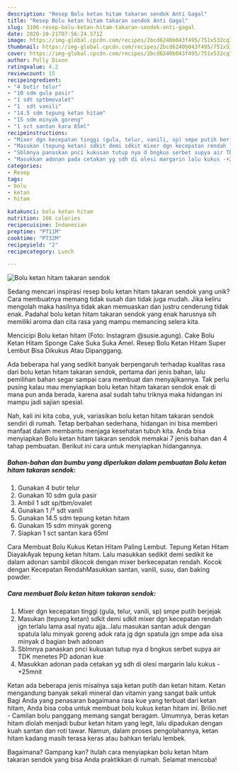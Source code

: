 ```yaml
---
description: "Resep Bolu ketan hitam takaran sendok Anti Gagal"
title: "Resep Bolu ketan hitam takaran sendok Anti Gagal"
slug: 3106-resep-bolu-ketan-hitam-takaran-sendok-anti-gagal
date: 2020-10-21T07:56:24.571Z
image: https://img-global.cpcdn.com/recipes/2bcd6240b043f495/751x532cq70/bolu-ketan-hitam-takaran-sendok-foto-resep-utama.jpg
thumbnail: https://img-global.cpcdn.com/recipes/2bcd6240b043f495/751x532cq70/bolu-ketan-hitam-takaran-sendok-foto-resep-utama.jpg
cover: https://img-global.cpcdn.com/recipes/2bcd6240b043f495/751x532cq70/bolu-ketan-hitam-takaran-sendok-foto-resep-utama.jpg
author: Polly Dixon
ratingvalue: 4.2
reviewcount: 15
recipeingredient:
- "4 butir telur"
- "10 sdm gula pasir"
- "1 sdt sptbmovalet"
- "1  sdt vanili"
- "14.5 sdm tepung ketan hitam"
- "15 sdm minyak goreng"
- "1 sct santan kara 65ml"
recipeinstructions:
- "Mixer dgn kecepatan tinggi (gula, telur, vanili, sp) smpe putih berjejak"
- "Masukan (tepung ketan) sdkit demi sdkit mixer dgn kecepatan rendah jgn terlalu lama asal nyatu ajja...lalu masukan santan aduk dengan spatula lalu minyak goreng aduk rata jg dgn spatula jgn smpe ada sisa minyak d bagian bwh adonan"
- "Sblmnya panaskan pnci kukusan tutup nya d bngkus serbet supya air TDK menetes PD adonan kue"
- "Masukkan adonan pada cetakan yg sdh di olesi margarin lalu kukus -+25mnit"
categories:
- Resep
tags:
- bolu
- ketan
- hitam

katakunci: bolu ketan hitam 
nutrition: 166 calories
recipecuisine: Indonesian
preptime: "PT11M"
cooktime: "PT32M"
recipeyield: "2"
recipecategory: Lunch

---
```



![Bolu ketan hitam takaran sendok](https://img-global.cpcdn.com/recipes/2bcd6240b043f495/751x532cq70/bolu-ketan-hitam-takaran-sendok-foto-resep-utama.jpg)

Sedang mencari inspirasi resep bolu ketan hitam takaran sendok yang unik? Cara membuatnya memang tidak susah dan tidak juga mudah. Jika keliru mengolah maka hasilnya tidak akan memuaskan dan justru cenderung tidak enak. Padahal bolu ketan hitam takaran sendok yang enak harusnya sih memiliki aroma dan cita rasa yang mampu memancing selera kita.

Mencicipi Bolu ketan hitam (Foto: Instagram @susie.agung). Cake Bolu Ketan Hitam Sponge Cake Suka Suka Amel. Resep Bolu Ketan Hitam Super Lembut Bisa Dikukus Atau Dipanggang.

Ada beberapa hal yang sedikit banyak berpengaruh terhadap kualitas rasa dari bolu ketan hitam takaran sendok, pertama dari jenis bahan, lalu pemilihan bahan segar sampai cara membuat dan menyajikannya. Tak perlu pusing kalau mau menyiapkan bolu ketan hitam takaran sendok enak di mana pun anda berada, karena asal sudah tahu triknya maka hidangan ini mampu jadi sajian spesial.


Nah, kali ini kita coba, yuk, variasikan bolu ketan hitam takaran sendok sendiri di rumah. Tetap berbahan sederhana, hidangan ini bisa memberi manfaat dalam membantu menjaga kesehatan tubuh kita. Anda bisa menyiapkan Bolu ketan hitam takaran sendok memakai 7 jenis bahan dan 4 tahap pembuatan. Berikut ini cara untuk menyiapkan hidangannya.

<!--inarticleads1-->

##### Bahan-bahan dan bumbu yang diperlukan dalam pembuatan Bolu ketan hitam takaran sendok:

1. Gunakan 4 butir telur
1. Gunakan 10 sdm gula pasir
1. Ambil 1 sdt sp/tbm/ovalet
1. Gunakan 1 /² sdt vanili
1. Gunakan 14.5 sdm tepung ketan hitam
1. Gunakan 15 sdm minyak goreng
1. Siapkan 1 sct santan kara 65ml


Cara Membuat Bolu Kukus Ketan Hitam Paling Lembut. Tepung Ketan Hitam DiayakAyak tepung ketan hitam. Lalu masukkan sedikit demi sedikit ke dalam adonan sambil dikocok dengan mixer berkecepatan rendah. Kocok dengan Kecepatan RendahMasukkan santan, vanili, susu, dan baking powder. 

<!--inarticleads2-->

##### Cara membuat Bolu ketan hitam takaran sendok:

1. Mixer dgn kecepatan tinggi (gula, telur, vanili, sp) smpe putih berjejak
1. Masukan (tepung ketan) sdkit demi sdkit mixer dgn kecepatan rendah jgn terlalu lama asal nyatu ajja...lalu masukan santan aduk dengan spatula lalu minyak goreng aduk rata jg dgn spatula jgn smpe ada sisa minyak d bagian bwh adonan
1. Sblmnya panaskan pnci kukusan tutup nya d bngkus serbet supya air TDK menetes PD adonan kue
1. Masukkan adonan pada cetakan yg sdh di olesi margarin lalu kukus -+25mnit


Ketan ada beberapa jenis misalnya saja ketan putih dan ketan hitam. Ketan mengandung banyak sekali mineral dan vitamin yang sangat baik untuk Bagi Anda yang penasaran bagaimana rasa kue yang terbuat dari ketan hitam, Anda bisa coba untuk membuat bolu kukus ketan hitam ini. Brilio.net - Camilan bolu panggang memang sangat beragam. Umumnya, beras ketan hitam diolah menjadi bubur ketan hitam yang legit, lalu dipadukan dengan kuah santan dan roti tawar. Namun, dalam proses pengolahannya, ketan hitam kadang masih terasa keras atau bahkan terlalu lembek. 

Bagaimana? Gampang kan? Itulah cara menyiapkan bolu ketan hitam takaran sendok yang bisa Anda praktikkan di rumah. Selamat mencoba!
